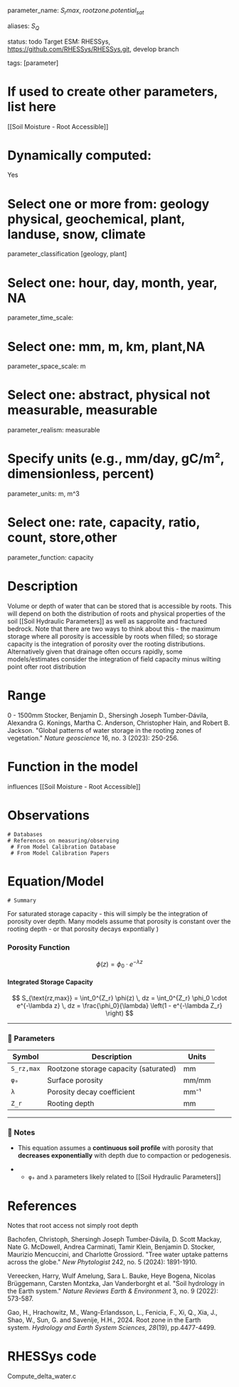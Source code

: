 
parameter_name: $S_rmax$, $rootzone.potential_{sat}$

aliases: $S_Q$

status: todo
Target ESM: RHESSys, https://github.com/RHESSys/RHESSys.git, develop branch 

tags: [parameter]
# If used to create other parameters, list here

[[Soil Moisture - Root Accessible]]
# Dynamically computed:  
Yes
# Select one or more from: geology physical,  geochemical, plant, landuse, snow, climate
parameter_classification [geology, plant]

# Select one: hour, day, month, year, NA
parameter_time_scale:  

# Select one: mm, m, km, plant,NA
parameter_space_scale: m

# Select one: abstract, physical not measurable, measurable
parameter_realism: measurable

# Specify units (e.g., mm/day, gC/m², dimensionless, percent)
parameter_units: m, m^3

# Select one: rate, capacity, ratio, count, store,other
parameter_function: capacity




# Description

Volume or depth of water that can be stored that is accessible by roots. This will depend on both the distribution of roots and physical properties of the soil [[Soil Hydraulic Parameters]] as well as sapprolite and fractured bedrock. Note that there are two ways to think about this - the maximum storage where all porosity is accessible by roots when filled; so storage capacity is the integration of porosity over the rooting distributions. Alternatively given that drainage often occurs rapidly, some models/estimates consider the integration of field capacity minus wilting point ofter root distribution

# Range

0 - 1500mm 
Stocker, Benjamin D., Shersingh Joseph Tumber-Dávila, Alexandra G. Konings, Martha C. Anderson, Christopher Hain, and Robert B. Jackson. "Global patterns of water storage in the rooting zones of vegetation." _Nature geoscience_ 16, no. 3 (2023): 250-256.




# Function in the model

influences [[Soil Moisture - Root Accessible]]


# Observations
	# Databases
	# References on measuring/observing
	 # From Model Calibration Database
	 # From Model Calibration Papers

# Equation/Model
	# Summary

For saturated storage capacity - this will simply be the integration of porosity over depth. Many models assume that porosity is constant over the rooting depth - or that porosity decays expontially )
### Porosity Function

$$
\phi(z) = \phi_0 \cdot e^{-\lambda z}
$$

#### Integrated Storage Capacity

$$
S_{\text{rz,max}} = \int_0^{Z_r} \phi(z) \, dz = \int_0^{Z_r} \phi_0 \cdot e^{-\lambda z} \, dz = \frac{\phi_0}{\lambda} \left(1 - e^{-\lambda Z_r} \right)
$$


---

### 🔑 Parameters

| Symbol              | Description                                      | Units     |
|---------------------|--------------------------------------------------|-----------|
| `S_rz,max`          | Rootzone storage capacity (saturated)           | mm        |
| `φ₀`                | Surface porosity                                 | mm/mm     |
| `λ`                 | Porosity decay coefficient                       | mm⁻¹      |
| `Z_r`               | Rooting depth                                    | mm        |

---

### 🧠 Notes

- This equation assumes a **continuous soil profile** with porosity that **decreases exponentially** with depth due to compaction or pedogenesis.
 * * `φ₀` and `λ` parameters likely related to [[Soil Hydraulic Parameters]]


# References

Notes that root access not simply root depth

Bachofen, Christoph, Shersingh Joseph Tumber‐Dávila, D. Scott Mackay, Nate G. McDowell, Andrea Carminati, Tamir Klein, Benjamin D. Stocker, Maurizio Mencuccini, and Charlotte Grossiord. "Tree water uptake patterns across the globe." _New Phytologist_ 242, no. 5 (2024): 1891-1910.

Vereecken, Harry, Wulf Amelung, Sara L. Bauke, Heye Bogena, Nicolas Brüggemann, Carsten Montzka, Jan Vanderborght et al. "Soil hydrology in the Earth system." _Nature Reviews Earth & Environment_ 3, no. 9 (2022): 573-587.

Gao, H., Hrachowitz, M., Wang-Erlandsson, L., Fenicia, F., Xi, Q., Xia, J., Shao, W., Sun, G. and Savenije, H.H., 2024. Root zone in the Earth system. _Hydrology and Earth System Sciences_, _28_(19), pp.4477-4499.


# RHESSys code

Compute_delta_water.c